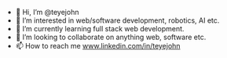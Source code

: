 - 👋 Hi, I’m @teyejohn
- 👀 I’m interested in web/software development, robotics, AI etc.
- 🌱 I’m currently learning full stack web development.
- 💞️ I’m looking to collaborate on anything web, software etc.
- 📫 How to reach me www.linkedin.com/in/teyejohn

<!---
teyejohn/teyejohn is a ✨ special ✨ repository because its `README.md` (this file) appears on your GitHub profile.
You can click the Preview link to take a look at your changes.
--->
